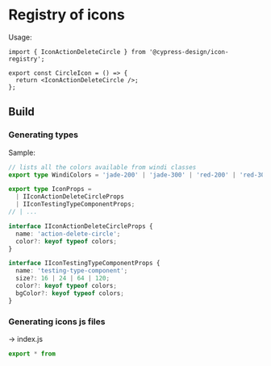 # Registry of icons

Usage:

```tsx
import { IconActionDeleteCircle } from '@cypress-design/icon-registry';

export const CircleIcon = () => {
  return <IconActionDeleteCircle />;
};
```

## Build

### Generating types

Sample:

```ts
// lists all the colors available from windi classes
export type WindiColors = 'jade-200' | 'jade-300' | 'red-200' | 'red-300';

export type IconProps =
  | IIconActionDeleteCircleProps
  | IIconTestingTypeComponentProps;
// | ...

interface IIconActionDeleteCircleProps {
  name: 'action-delete-circle';
  color?: keyof typeof colors;
}

interface IIconTestingTypeComponentProps {
  name: 'testing-type-component';
  size?: 16 | 24 | 64 | 120;
  color?: keyof typeof colors;
  bgColor?: keyof typeof colors;
}
```

### Generating icons js files

-> index.js

```js
export * from


```

